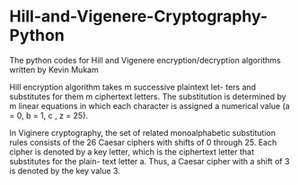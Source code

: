 # Hill-and-Vigenere-Cryptography-Python
The python codes for Hill and Vigenere encryption/decryption algorithms written by Kevin Mukam

Hill encryption algorithm takes m successive plaintext let- ters and substitutes for them m ciphertext letters. The substitution is determined by m linear equations in which each character is assigned a numerical value (a = 0, b = 1, c , z = 25).

In Viginere cryptography, the set of related monoalphabetic substitution rules consists of the 26 Caesar ciphers with shifts of 0 through 25. Each cipher is denoted by a key letter, which is the ciphertext letter that substitutes for the plain- text letter a. Thus, a Caesar cipher with a shift of 3 is denoted by the key value 3.

